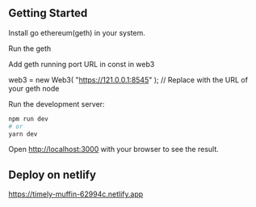 ## Getting Started

Install go ethereum(geth) in your system.

Run the geth

Add geth running port URL in const in web3 

web3 = new Web3(
      "https://121.0.0.1:8545"
    ); // Replace with the URL of your geth node
    
Run the development server:

```bash
npm run dev
# or
yarn dev
```

Open [http://localhost:3000](http://localhost:3000) with your browser to see the result.

## Deploy on netlify

https://timely-muffin-62994c.netlify.app
